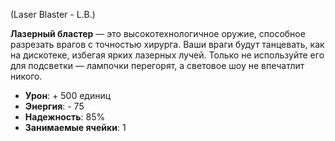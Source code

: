 (Laser Blaster - L.B.)

**Лазерный бластер** — это высокотехнологичное оружие, способное разрезать врагов с точностью хирурга. Ваши враги будут танцевать, как на дискотеке, избегая ярких лазерных лучей. Только не используйте его для подсветки — лампочки перегорят, а световое шоу не впечатлит никого.

- **Урон**: + 500 единиц
- **Энергия**: - 75
- **Надежность**: 85%
- **Занимаемые ячейки**: 1